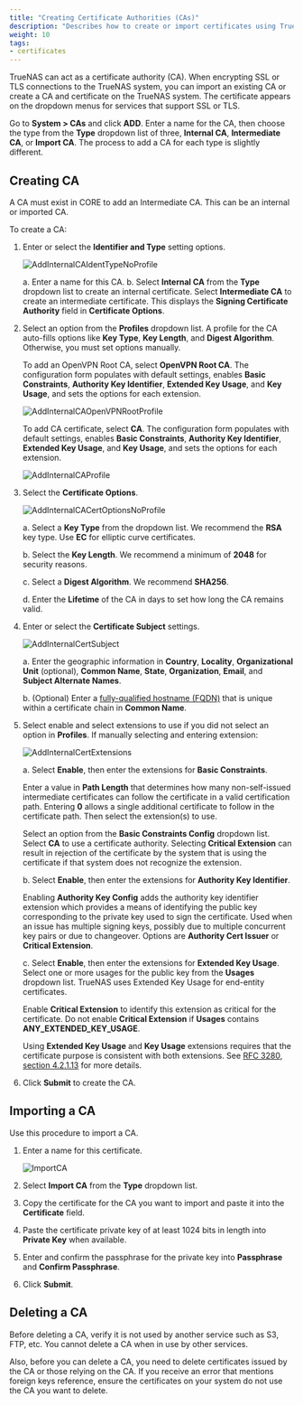 ```yaml
---
title: "Creating Certificate Authorities (CAs)"
description: "Describes how to create or import certificates using TrueNAS CORE."
weight: 10
tags:
- certificates
---
```


TrueNAS can act as a certificate authority (CA).
When encrypting SSL or TLS connections to the TrueNAS system, you can import an existing CA or create a CA and certificate on the TrueNAS system.
The certificate appears on the dropdown menus for services that support SSL or TLS.

Go to **System > CAs** and click **ADD**. Enter a name for the CA, then choose the type from the **Type** dropdown list of three, **Internal CA**, **Intermediate CA**, or **Import CA**. The process to add a CA for each type is slightly different.

## Creating CA

A CA must exist in CORE to add an Intermediate CA. This can be an internal or imported CA.

To create a CA:

1. Enter or select the **Identifier and Type** setting options.

   ![AddInternalCAIdentTypeNoProfile](/images/CORE/System/AddInternalCAIdentTypeNoProfile.png "Add Internal CA Name and Type")

   a. Enter a name for this CA.
   b. Select **Internal CA** from the **Type** dropdown list to create an internal certificate.
      Select **Intermediate CA** to create an intermediate certificate. This displays the **Signing Certificate Authority** field in **Certificate Options**.

2. Select an option from the **Profiles** dropdown list.
   A profile for the CA auto-fills options like **Key Type**, **Key Length**, and **Digest Algorithm**. Otherwise, you must set options manually.

   To add an OpenVPN Root CA, select **OpenVPN Root CA**.
   The configuration form populates with default settings, enables **Basic Constraints**, **Authority Key Identifier**, **Extended Key Usage**, and **Key Usage**, and sets the options for each extension.

   ![AddInternalCAOpenVPNRootProfile](/images/CORE/System/AddInternalCAOpenVPNRootProfile.png "Add OpenVPN Root CA Profile")

   To add CA certificate, select **CA**.
   The configuration form populates with default settings, enables **Basic Constraints**, **Authority Key Identifier**, **Extended Key Usage**, and **Key Usage**, and sets the options for each extension.

   ![AddInternalCAProfile](/images/CORE/System/AddInternalCAProfile.png "Add Internal CA Profile")

3. Select the **Certificate Options**.

   ![AddInternalCACertOptionsNoProfile](/images/CORE/System/AddInternalCACertOptionsNoProfile.png "Add Internal CA Certificate Options")

   a. Select a **Key Type** from the dropdown list. We recommend the **RSA** key type. Use **EC** for elliptic curve certificates.

   b. Select the **Key Length**. We recommend a minimum of **2048** for security reasons.

   c. Select a **Digest Algorithm**. We recommend **SHA256**.

   d. Enter the **Lifetime** of the CA in days to set how long the CA remains valid.

4. Enter or select the **Certificate Subject** settings.

   ![AddInternalCertSubject](/images/CORE/System/AddInternalCertSubject.png "Internal Certificate Subject Settings")

   a. Enter the geographic information in **Country**, **Locality**, **Organizational Unit** (optional), **Common Name**, **State**, **Organization**, **Email**, and **Subject Alternate Names**.

   b. (Optional) Enter a [fully-qualified hostname (FQDN)](https://kb.iu.edu/d/aiuv) that is unique within a certificate chain in **Common Name**.

5. Select enable and select extensions to use if you did not select an option in **Profiles**. If manually selecting and entering extension:

   ![AddInternalCertExtensions](/images/CORE/System/AddInternalCertExtensions.png "Internal Certificate Extension Options")

   a. Select **Enable**, then enter the extensions for **Basic Constraints**.
  
      Enter a value in **Path Length** that determines how many non-self-issued intermediate certificates can follow the certificate in a valid certification path.
      Entering **0** allows a single additional certificate to follow in the certificate path. Then select the extension(s) to use.

      Select an option from the **Basic Constraints Config** dropdown list. Select **CA** to use a certificate authority.
      Selecting **Critical Extension** can result in rejection of the certificate by the system that is using the certificate if that system does not recognize the extension.

   b. Select **Enable**, then enter the extensions for **Authority Key Identifier**.

      Enabling **Authority Key Config** adds the authority key identifier extension which provides a means of identifying the public key corresponding to the private key used to sign the certificate. Used when an issue has multiple signing keys, possibly due to multiple concurrent key pairs or due to changeover. Options are **Authority Cert Issuer** or **Critical Extension**.

   c. Select **Enable**, then enter the extensions for **Extended Key Usage**. Select one or more usages for the public key from the **Usages** dropdown list.
      TrueNAS uses Extended Key Usage for end-entity certificates.

      Enable **Critical Extension** to identify this extension as critical for the certificate.
      Do not enable **Critical Extension** if **Usages** contains **ANY_EXTENDED_KEY_USAGE**.

      Using **Extended Key Usage** and **Key Usage** extensions requires that the certificate purpose is consistent with both extensions. See [RFC 3280, section 4.2.1.13](https://www.ietf.org/rfc/rfc3280.txt) for more details.

6. Click **Submit** to create the CA.

## Importing a CA
Use this procedure to import a CA.

1. Enter a name for this certificate.

   ![ImportCA](/images/CORE/System/ImportCA.png "Import CA")

2. Select **Import CA** from the **Type** dropdown list.
  
3. Copy the certificate for the CA you want to import and paste it into the **Certificate** field.  

4. Paste the certificate private key of at least 1024 bits in length into **Private Key** when available.

5. Enter and confirm the passphrase for the private key into **Passphrase** and **Confirm Passphrase**.

6. Click **Submit**.

## Deleting a CA

Before deleting a CA, verify it is not used by another service such as S3, FTP, etc. You cannot delete a CA when in use by other services.

Also, before you can delete a CA, you need to delete certificates issued by the CA or those relying on the CA. 
If you receive an error that mentions foreign keys reference, ensure the certificates on your system do not use the CA you want to delete.
